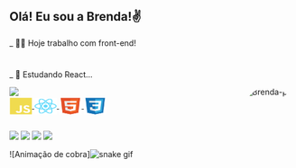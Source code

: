## Olá! Eu sou a Brenda!✌

_ 🤸‍♀️ Hoje trabalho com front-end!
#
 _ 🌱 Estudando React...
 
<img align="right" alt="Brenda-pic" height="150" style="border-radius:50px;" src="https://media.discordapp.net/attachments/1011791850144809011/1047875345300344863/Design_sem_nome.gif?width=427&height=427">

<div>
<a href="https://github.com/Brenda-sanDev">
  <img height="180em" src="https://github-readme-stats.vercel.app/api?username=Brenda-sanDev&show_icons=true&theme=dracula&include_all_commits=true&count_private=true"/>
</div>
<div>
  <img align="center" alt="Brenda-Js" height="30" width="40" src="https://raw.githubusercontent.com/devicons/devicon/master/icons/javascript/javascript-plain.svg">
  <img align="center" alt="Brenda-React" height="30" width="40" src="https://raw.githubusercontent.com/devicons/devicon/master/icons/react/react-original.svg">
  <img align="center" alt="Brenda-HTML" height="30" width="40" src="https://raw.githubusercontent.com/devicons/devicon/master/icons/html5/html5-original.svg">
  <img align="center" alt="Brenda-CSS" height="30" width="40" src="https://raw.githubusercontent.com/devicons/devicon/master/icons/css3/css3-original.svg">
</div>

##

<div>
   <a href="https://discord.com/channels/@me" target="_blank"><img src="https://img.shields.io/badge/Discord-7289DA?style=for-the-badge&logo=discord&logoColor=white"      target="_blank"></a>
   <a href = "mailto:brendamartins_1@outlook.com"><img src="https://img.shields.io/badge/-Gmail-%23333?style=for-the-badge&logo=gmail&logoColor=white"             target="_blank"></a>
   <a href="https://www.linkedin.com/in/brenda-santos-b55a40249/" target="_blank"><img src="https://img.shields.io/badge/-LinkedIn-%230077B5?style=for-the-badge&logo=linkedin&logoColor=white" target="_blank"></a> 
  <a href="https://www.tiktok.com/@brenda.js16" target="_blank"><img src="https://img.shields.io/badge/TikTok-000000?style=for-the-badge&logo=tiktok&logoColor=white" target="_blank"></a> 
  
  ![Animação de cobra]![snake gif](https://github.com/Brenda-sanDev/Brenda-sanDev/blob/output/github-contribution-grid-snake.svg)
  
</div>

